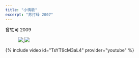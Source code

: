 ```yaml
---
title: "小情歌"
excerpt: "苏打绿 2007"
---
```


曾轶可 2009

<figure class="half">
    <a href="/guitar/assets/chord/23-little-love-song-1.jpg">
        <img src="/guitar/assets/chord/23-little-love-song-1.jpg">
    </a>
    <a href="/guitar/assets/chord/23-little-love-song-2.jpg">
        <img src="/guitar/assets/chord/23-little-love-song-2.jpg">
    </a>
</figure>

{% include video id="TsYT9cM3aL4" provider="youtube" %}
